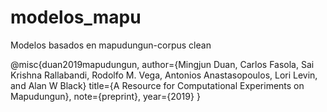 # modelos_mapu
Modelos basados en mapudungun-corpus clean

@misc{duan2019mapudungun,
	author={Mingjun Duan, Carlos Fasola, Sai Krishna Rallabandi, Rodolfo M. Vega, Antonios Anastasopoulos, Lori Levin, and Alan W Black}
	title={A Resource for Computational Experiments on Mapudungun},
	note={preprint},
	year={2019}
}
